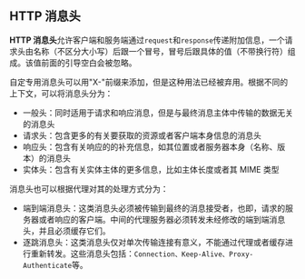 ## HTTP 消息头

**HTTP 消息头**允许客户端和服务端通过`request`和`response`传递附加信息，一个请求头由名称（不区分大小写）后跟一个冒号，冒号后跟具体的值（不带换行符）组成。该值前面的引导空白会被忽略。

自定专用消息头可以用"X-"前缀来添加，但是这种用法已经被弃用。根据不同的上下文，可以将消息头分为：
- 一般头：同时适用于请求和响应消息，但是与最终消息主体中传输的数据无关的消息头
- 请求头：包含更多的有关要获取的资源或者客户端本身信息的消息头
- 响应头：包含有关响应的的补充信息，如其位置或者服务器本身（名称、版本）的消息头
- 实体头：包含有关实体主体的更多信息，比如主体长度或者其 MIME 类型

消息头也可以根据代理对其的处理方式分为：

- 端到端消息头：这类消息头必须被传输到最终的消息接受者，也即，请求的服务器或者响应的客户端。中间的代理服务器必须转发未经修改的端到端消息头，并且必须缓存它们。
- 逐跳消息头：这类消息头仅对单次传输连接有意义，不能通过代理或者缓存进行重新转发。这些消息头包括：`Connection、Keep-Alive、Proxy-Authenticate`等。

